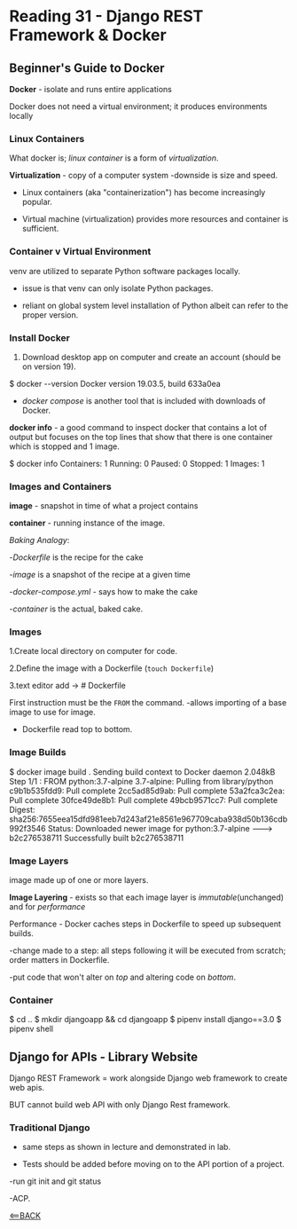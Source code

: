# Reading 31 - Django REST Framework & Docker

## Beginner's Guide to Docker

**Docker** - isolate and runs entire applications

Docker does not need a virtual environment; it produces environments locally

### Linux Containers

What docker is; *linux container* is a form of *virtualization*.

**Virtualization** - copy of a computer system
-downside is size and speed.

- Linux containers (aka "containerization") has become increasingly popular.

- Virtual machine (virtualization) provides more resources and container is sufficient.

### Container v Virtual Environment

venv are utilized to separate Python software packages locally.

- issue is that venv can only isolate Python packages.

- reliant on global system level installation of Python albeit can refer to the proper version.

### Install Docker

1. Download desktop app on computer and create an account (should be on version 19).

  $ docker --version
  Docker version 19.03.5, build 633a0ea

- *docker compose* is another tool that is included with downloads of Docker.

**docker info** - a good command to inspect docker that contains a lot of output but focuses on the top lines that show that there is one container which is stopped and 1 image.

  $ docker info
  Containers: 1
    Running: 0
    Paused: 0
    Stopped: 1
  Images: 1

### Images and Containers

**image** - snapshot in time of what a project contains

**container** - running instance of the image.

*Baking Analogy*:

-*Dockerfile* is the recipe for the cake

-*image* is a snapshot of the recipe at a given time

-*docker-compose.yml* - says how to make the cake

-*container* is the actual, baked cake.

### Images

1.Create local directory on computer for code.

2.Define the image with a Dockerfile (`touch Dockerfile`)

3.text editor add -> # Dockerfile

First instruction must be the `FROM` the command.
-allows importing of a base image to use for image.

- Dockerfile read top to bottom.

### Image Builds

  $ docker image build .
  Sending build context to Docker daemon  2.048kB
  Step 1/1 : FROM python:3.7-alpine
  3.7-alpine: Pulling from library/python
  c9b1b535fdd9: Pull complete
  2cc5ad85d9ab: Pull complete
  53a2fca3c2ea: Pull complete
  30fce49de8b1: Pull complete
  49bcb9571cc7: Pull complete
  Digest: sha256:7655eea15dfd981eeb7d243af21e8561e967709caba938d50b136cdb992f3546
  Status: Downloaded newer image for python:3.7-alpine
  ---> b2c276538711
  Successfully built b2c276538711

### Image Layers 

image made up of one or more layers.

**Image Layering** - exists so that each image layer is *immutable*(unchanged) and for *performance*

Performance - Docker caches steps in Dockerfile to speed up subsequent builds.

-change made to a step: all steps following it will be executed from scratch; order matters in Dockerfile.

-put code that won't alter on *top* and altering code on *bottom*.

### Container

  $ cd ..
  $ mkdir djangoapp && cd djangoapp
  $ pipenv install django==3.0
  $ pipenv shell

## Django for APIs - Library Website

Django REST Framework = work alongside Django web framework to create web apis.

BUT cannot build web API with only Django Rest framework.

### Traditional Django

- same steps as shown in lecture and demonstrated in lab.

- Tests should be added before moving on to the API portion of a project.

-run git init and git status

-ACP.

[<==BACK](README.md)

